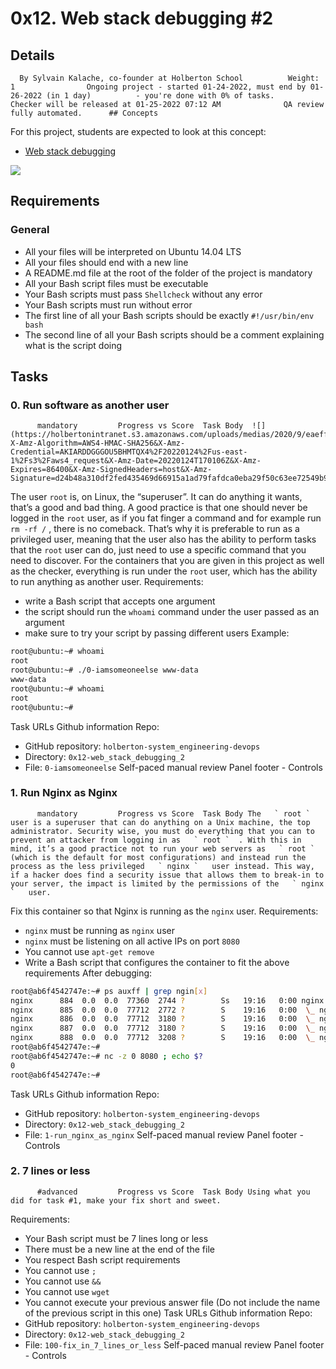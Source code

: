 # 0x12. Web stack debugging #2
## Details
      By Sylvain Kalache, co-founder at Holberton School          Weight: 1                Ongoing project - started 01-24-2022, must end by 01-26-2022 (in 1 day)          - you're done with 0% of tasks.              Checker will be released at 01-25-2022 07:12 AM              QA review fully automated.      ## Concepts
For this project, students are expected to look at this concept:
* [Web stack debugging](https://intranet.hbtn.io/concepts/68) 

 ![](https://s3.amazonaws.com/intranet-projects-files/holbertonschool-sysadmin_devops/287/99littlebugsinthecode-holberton.jpg) 

## Requirements
### General
* All your files will be interpreted on Ubuntu 14.04 LTS
* All your files should end with a new line
* A README.md file at the root of the folder of the project is mandatory
* All your Bash script files must be executable
* Your Bash scripts must pass  ` Shellcheck `  without any error
* Your Bash scripts must run without error
* The first line of all your Bash scripts should be exactly  ` #!/usr/bin/env bash ` 
* The second line of all your Bash scripts should be a comment explaining what is the script doing
## Tasks
### 0. Run software as another user
          mandatory         Progress vs Score  Task Body  ![](https://holbertonintranet.s3.amazonaws.com/uploads/medias/2020/9/eaeff07a715ff880b1ceb8e863a1d141a74a7f85.png?X-Amz-Algorithm=AWS4-HMAC-SHA256&X-Amz-Credential=AKIARDDGGGOU5BHMTQX4%2F20220124%2Fus-east-1%2Fs3%2Faws4_request&X-Amz-Date=20220124T170106Z&X-Amz-Expires=86400&X-Amz-SignedHeaders=host&X-Amz-Signature=d24b48a310df2fed435469d66915a1ad79fafdca0eba29f50c63ee72549b9b89) 

The user   ` root `   is, on Linux, the “superuser”. It can do anything it wants, that’s a good and bad thing. A good practice is that one should never be logged in the   ` root `   user, as if you fat finger a command and for example run   ` rm -rf / `  , there is no comeback. That’s why it is preferable to run as a privileged user, meaning that the user also has the ability to perform tasks that the   ` root `   user can do, just need to use a specific command that you need to discover.
For the containers that you are given in this project as well as the checker, everything is run under the   ` root `   user, which has the ability to run anything as another user.
Requirements:
* write a Bash script that accepts one argument
* the script should run the  ` whoami `  command under the user passed as an argument
* make sure to try your script by passing different users
Example:
```bash
root@ubuntu:~# whoami
root
root@ubuntu:~# ./0-iamsomeoneelse www-data
www-data
root@ubuntu:~# whoami
root
root@ubuntu:~#

```
 Task URLs  Github information Repo:
* GitHub repository:  ` holberton-system_engineering-devops ` 
* Directory:  ` 0x12-web_stack_debugging_2 ` 
* File:  ` 0-iamsomeoneelse ` 
 Self-paced manual review  Panel footer - Controls 
### 1. Run Nginx as Nginx
          mandatory         Progress vs Score  Task Body The   ` root `   user is a superuser that can do anything on a Unix machine, the top administrator. Security wise, you must do everything that you can to prevent an attacker from logging in as   ` root `  . With this in mind, it’s a good practice not to run your web servers as   ` root `   (which is the default for most configurations) and instead run the process as the less privileged   ` nginx `   user instead. This way, if a hacker does find a security issue that allows them to break-in to your server, the impact is limited by the permissions of the   ` nginx `   user.
Fix this container so that Nginx is running as the   ` nginx `   user.
Requirements:
*  ` nginx `  must be running as  ` nginx `  user
*  ` nginx `  must be listening on all active IPs on port  ` 8080 ` 
* You cannot use  ` apt-get remove ` 
* Write a Bash script that configures the container to fit the above requirements
After debugging:
```bash
root@ab6f4542747e:~# ps auxff | grep ngin[x]
nginx      884  0.0  0.0  77360  2744 ?        Ss   19:16   0:00 nginx: master process /usr/sbin/nginx
nginx      885  0.0  0.0  77712  2772 ?        S    19:16   0:00  \_ nginx: worker process
nginx      886  0.0  0.0  77712  3180 ?        S    19:16   0:00  \_ nginx: worker process
nginx      887  0.0  0.0  77712  3180 ?        S    19:16   0:00  \_ nginx: worker process
nginx      888  0.0  0.0  77712  3208 ?        S    19:16   0:00  \_ nginx: worker process
root@ab6f4542747e:~#
root@ab6f4542747e:~# nc -z 0 8080 ; echo $?
0
root@ab6f4542747e:~#

```
 Task URLs  Github information Repo:
* GitHub repository:  ` holberton-system_engineering-devops `
* Directory:  ` 0x12-web_stack_debugging_2 `
* File:  ` 1-run_nginx_as_nginx `
 Self-paced manual review  Panel footer - Controls
### 2. 7 lines or less
          #advanced         Progress vs Score  Task Body Using what you did for task #1, make your fix short and sweet.
Requirements:
* Your Bash script must be 7 lines long or less
* There must be a new line at the end of the file
* You respect Bash script requirements
* You cannot use  ` ; `
* You cannot use  ` && `
* You cannot use  ` wget `
* You cannot execute your previous answer file (Do not include the name of the previous script in this one)
 Task URLs  Github information Repo:
* GitHub repository:  ` holberton-system_engineering-devops `
* Directory:  ` 0x12-web_stack_debugging_2 `
* File:  ` 100-fix_in_7_lines_or_less `
 Self-paced manual review  Panel footer - Controls
